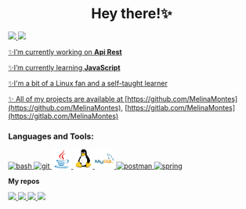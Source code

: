 

<h1 align="center">Hey there!✨ </h1>
<p align="left">
  <a href="https://github.com/MelinaMontes"><img width="400" src="https://github-readme-stats.vercel.app/api?username=MelinaMontes&show_icons=true&theme=dracula">
  <a href="https://github.com/MelinaMontes"><img width="400" src="https://github-readme-stats.vercel.app/api/top-langs/?username=MelinaMontes&langs_count=10&layout=compact&theme=dracula">
  </p>

✨I’m currently working on  **Api Rest**

✨I’m currently learning **JavaScript**
    
✨I'm a bit of a Linux fan and a self-taught learner
    
✨ All of my projects are available at [https://github.com/MelinaMontes](https://github.com/MelinaMontes), [https://gitlab.com/MelinaMontes](https://gitlab.com/MelinaMontes)


<h3 align="left">Languages and Tools:</h3>
<p align="left"> <a href="https://www.gnu.org/software/bash/" target="_blank"> <img src="https://www.vectorlogo.zone/logos/gnu_bash/gnu_bash-icon.svg" alt="bash" width="40" height="40"/> </a> <a href="https://git-scm.com/" target="_blank"> <img src="https://www.vectorlogo.zone/logos/git-scm/git-scm-icon.svg" alt="git" width="40" height="40"/> </a> <a href="https://www.java.com" target="_blank"> <img src="https://raw.githubusercontent.com/devicons/devicon/master/icons/java/java-original.svg" alt="java" width="40" height="40"/> </a> <a href="https://www.linux.org/" target="_blank"> <img src="https://raw.githubusercontent.com/devicons/devicon/master/icons/linux/linux-original.svg" alt="linux" width="40" height="40"/> </a> <a href="https://www.mysql.com/" target="_blank"> <img src="https://raw.githubusercontent.com/devicons/devicon/master/icons/mysql/mysql-original-wordmark.svg" alt="mysql" width="40" height="40"/> </a> <a href="https://postman.com" target="_blank"> <img src="https://www.vectorlogo.zone/logos/getpostman/getpostman-icon.svg" alt="postman" width="40" height="40"/> </a> <a href="https://spring.io/" target="_blank"> <img src="https://www.vectorlogo.zone/logos/springio/springio-icon.svg" alt="spring" width="40" height="40"/> </a> </p>
    
**My repos**
    
<p align="left">

<a href="https://github.com/MelinaMontes/aladas"><img width="400" src="https://github-readme-stats.vercel.app/api/pin/?username=MelinaMontes&repo=aladas&langs_count=5&theme=dracula">
<a href="https://github.com/MelinaMontes/questionados-api"><img width="400" src="https://github-readme-stats.vercel.app/api/pin/?username=MelinaMontes&repo=questionados-api&layout=compact&theme=dracula">
<a href="https://github.com/MelinaMontes/noaa"><img width="400" src="https://github-readme-stats.vercel.app/api/pin/?username=MelinaMontes&repo=noaa&langs_count=5&layout=compact&theme=dracula">
<a href="https://github.com/MelinaMontes/TpHarryPotter"><img width="400" src="https://github-readme-stats.vercel.app/api/pin/?username=MelinaMontes&card_height=300&&repo=TpHarryPotter&langs_count=5&layout=compact&theme=dracula">
